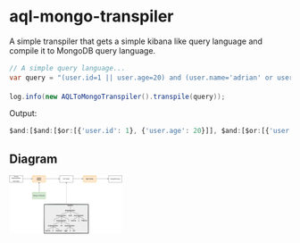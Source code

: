 # aql-mongo-transpiler

A simple transpiler that gets a simple kibana like query language and compile it to MongoDB query language.

```java
// A simple query language...
var query = "(user.id=1 || user.age=20) and (user.name='adrian' or user.birth from ´1981-09-22 21:15:00´ to ´2020-01-01´)";

log.info(new AQLToMongoTranspiler().transpile(query));
```

Output:
```js
$and:[$and:[$or:[{'user.id': 1}, {'user.age': 20}]], $and:[$or:[{'user.name': 'adrian'}, {'user.birth': {$from:'1981-09-22 21:15:00', $to:'2020-01-01'}}]]]
```


## Diagram

<img src="docs/AQL.png" width=40% height=40%>
